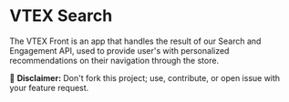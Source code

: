 # VTEX Search

The VTEX Front is an app that handles the result of our Search and Engagement API, used to provide
user's with personalized recommendations on their navigation through the store.

:loudspeaker: **Disclaimer:** Don't fork this project; use, contribute, or open issue with your feature request.
